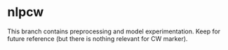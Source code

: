 # nlpcw

This branch contains preprocessing and model experimentation. Keep for future reference (but there is nothing relevant for CW marker).
